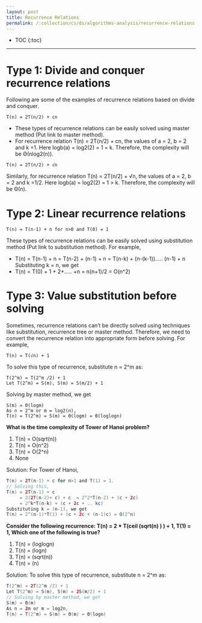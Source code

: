 ```yaml
---
layout: post
title: Recurrence Relations
permalink: /:collection/cs/ds/algorithms-analysis/recurrence-relations
---
```


- TOC
{:toc}

<hr>

# Type 1: Divide and conquer recurrence relations

Following are some of the examples of recurrence relations based on divide and conquer.
```
T(n) = 2T(n/2) + cn
```
- These types of recurrence relations can be easily solved using master method (Put link to master method).
- For recurrence relation T(n) = 2T(n/2) + cn, the values of a = 2, b = 2 and k =1. Here logb(a) = log2(2) = 1 = k. Therefore, the complexity will be Θ(nlog2(n)).

``` 
T(n) = 2T(n/2) + √n
```
Similarly, for recurrence relation T(n) = 2T(n/2) + √n, the values of a = 2, b = 2 and k =1/2. Here logb(a) = log2(2) = 1 > k. Therefore, the complexity will be Θ(n).

# Type 2: Linear recurrence relations

```
T(n) = T(n-1) + n for n>0 and T(0) = 1
```
These types of recurrence relations can be easily solved using substitution method (Put link to substitution method). For example,
- T(n) = T(n-1) + n = T(n-2) + (n-1) + n = T(n-k) + (n-(k-1))….. (n-1) + n
Substituting k = n, we get
- T(n) = T(0) + 1 + 2+….. +n = n(n+1)/2 = O(n^2)

# Type 3: Value substitution before solving

Sometimes, recurrence relations can’t be directly solved using techniques like substitution, recurrence tree or master method. Therefore, we need to convert the recurrence relation into appropriate form before solving. For example,
```
T(n) = T(√n) + 1
```
To solve this type of recurrence, substitute n = 2^m as:
```
T(2^m) = T(2^m /2) + 1
Let T(2^m) = S(m), S(m) = S(m/2) + 1 
```
Solving by master method, we get
```
S(m) = Θ(logm)
As n = 2^m or m = log2(n),
T(n) = T(2^m) = S(m) = Θ(logm) = Θ(loglogn)
```

**What is the time complexity of Tower of Hanoi problem?**
1. T(n) = O(sqrt(n))
2. T(n) = O(n^2)
3. T(n) = O(2^n)
4. None

Solution: For Tower of Hanoi, 
```java
T(n) = 2T(n-1) + c for n>1 and T(1) = 1.
// Solving this,
T(n) = 2T(n-1) + c
     = 2(2T(n-2)+ c) + c  = 2^2*T(n-2) + (c + 2c)
     = 2^k*T(n-k) + (c + 2c + .. kc)
Substituting k = (n-1), we get
T(n) = 2^(n-1)*T(1) + (c + 2c + (n-1)c) = O(2^n)
```

**Consider the following recurrence: T(n) = 2 * T(ceil (sqrt(n) ) ) + 1, T(1) = 1, Which one of the following is true?**
1. T(n) = (loglogn)
2. T(n) = (logn)
3. T(n) = (sqrt(n))
4. T(n) = (n)

Solution: To solve this type of recurrence, substitute n = 2^m as:
```java
T(2^m) = 2T(2^m /2) + 1
Let T(2^m) = S(m), S(m) = 2S(m/2) + 1 
// Solving by master method, we get
S(m) = Θ(m)
As n = 2m or m = log2n,
T(n) = T(2^m) = S(m) = Θ(m) = Θ(logn)
```
